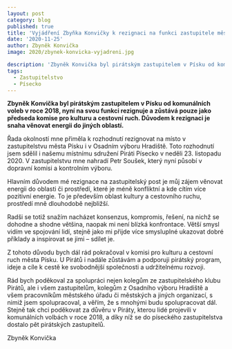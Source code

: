 ```yaml
---
layout: post
category: blog
published: true
title: 'Vyjádření Zbyňka Konvičky k rezignaci na funkci zastupitele města Písku'
date: '2020-11-25'
author: Zbyněk Konvička
image: 2020/zbynek-konvicka-vyjadreni.jpg

description: 'Zbyněk Konvička byl pirátským zastupitelem v Písku od komunálních voleb v roce 2018, nyní na svou funkci rezignuje a zůstává pouze jako předseda komise pro kulturu a cestovní ruch. Důvodem k rezignaci je snaha věnovat energii do jiných oblastí.'
tags:
  - Zastupitelstvo
  - Písecko
---
```

**Zbyněk Konvička byl pirátským zastupitelem v Písku od komunálních voleb v roce 2018, nyní na svou funkci rezignuje a zůstává pouze jako předseda komise 
pro kulturu a cestovní ruch. Důvodem k rezignaci je snaha věnovat energii do jiných oblastí.**

Řada okolností mne přiměla k rozhodnutí rezignovat na místo v zastupitelstvu města Písku i v Osadním výboru Hradiště. 
Toto rozhodnutí jsem sdělil i našemu místnímu sdružení Piráti Písecko v neděli 23. listopadu 2020. 
V zastupitelstvu mne nahradí Petr Soušek, který nyní působí v dopravní komisi a kontrolním výboru.

Hlavním důvodem mé rezignace na zastupitelský post je můj zájem věnovat energii do oblasti či prostředí, které je méně konfliktní a kde cítím více pozitivní energie. 
To je především oblast kultury a cestovního ruchu, prostředí mně dlouhodobě nejbližší.

Radši se totiž snažím nacházet konsenzus, kompromis, řešení, na nichž se dohodne a shodne většina, naopak mi není blízká konfrontace. 
Větší smysl vidím ve spojování lidí, stejně jako mi přijde více smysluplné ukazovat dobré příklady a inspirovat se jimi – sdílet je.

Z tohoto důvodu bych dál rád pokračoval v komisi pro kulturu a cestovní ruch města Písku. U Pirátů i nadále zůstávám a podporuji pirátský program,
 ideje a cíle k cestě ke svobodnější společnosti a udržitelnému rozvoji.
 
Rád bych poděkoval za spolupráci nejen kolegům ze zastupitelského klubu Pirátů, ale i všem zastupitelům, kolegům z 
Osadního výboru Hradiště a všem pracovníkům městského úřadu či městských a jiných organizací, s nimiž jsem spolupracoval, 
a věřím, že s mnohými budu spolupracovat dál. Stejně tak chci poděkovat za důvěru v Piráty, kterou lidé projevili v komunálních
 volbách v roce 2018, a díky níž se do píseckého zastupitelstva dostalo pět pirátských zastupitelů.
 
Zbyněk Konvička